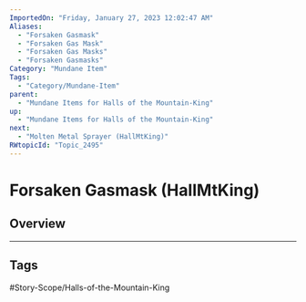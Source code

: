 ```yaml
---
ImportedOn: "Friday, January 27, 2023 12:02:47 AM"
Aliases:
  - "Forsaken Gasmask"
  - "Forsaken Gas Mask"
  - "Forsaken Gas Masks"
  - "Forsaken Gasmasks"
Category: "Mundane Item"
Tags:
  - "Category/Mundane-Item"
parent:
  - "Mundane Items for Halls of the Mountain-King"
up:
  - "Mundane Items for Halls of the Mountain-King"
next:
  - "Molten Metal Sprayer (HallMtKing)"
RWtopicId: "Topic_2495"
---
```

# Forsaken Gasmask (HallMtKing)
## Overview

---
## Tags
#Story-Scope/Halls-of-the-Mountain-King

